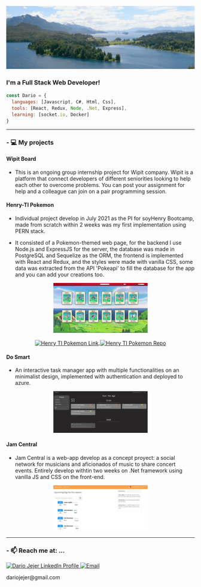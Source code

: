 <p align="center">
    <img border-radius="30px 80px 80px 50px" src="https://github.com/DarioJejer/DarioJejer/blob/main/assets/banner.gif"/>
</p>

### I'm a Full Stack Web Developer!

```javascript
const Dario = {
  languages: [Javascript, C#, Html, Css],
  tools: [React, Redux, Node, .Net, Express],
  learning: [socket.io, Docker]
}
```

  ******
### - :computer: My projects


#### Wipit Board

  -  This is an ongoing group internship project for Wipit company. Wipit is a platform that connect developers of different seniorities looking to help each other to overcome problems. You can post your assignment for help and a colleague can join on a pair programming session. 
<p align='center'>     
   <a align='center' href="https://henry-comics.vercel.app/">
<!--       <img src="https://user-images.githubusercontent.com/67916064/99194199-c45f8180-275c-11eb-8cc0-d509b16762e4.png" alt="Henry Comics Repo"   width="50%">   -->
    </a>
</p>

#### Henry-TI Pokemon

  - Individual project develop in July 2021 as the PI for soyHenry Bootcamp, made from scratch within 2 weeks was my first implementation using PERN stack.
 
  - It consisted of a Pokemon-themed web page, for the backend I use Node.js and ExpressJS for the server, the database was made in PostgreSQL and Sequelize as the ORM, the frontend is implemented with React and Redux, and the styles were made with vanilla CSS, some data was extracted from the API 'Pokeapi' to fill the database for the app and you can add your creations too.

<p align='center'>     
   <a align='center' href="https://youtu.be/9X-DPDHlfSs" target="_blank">
      <img src="https://github.com/DarioJejer/DarioJejer/blob/main/assets/Henry-TI-Pokemon.png" alt="Henry TI Pokemon Video"   width="50%">  
   </a>  
</p>

<p align='center'>     
   <a href="https://henty-pi-pokemon.vercel.app" target="blank">
      <img align="center" src="https://cdn.jsdelivr.net/npm/simple-icons@3.0.1/icons/linkedin.svg" alt="Henry TI Pokemon Link" height="30" width="40"/>
   </a>   
   <a href="https://github.com/DarioJejer/PI-Pokemon-FT14a" target="blank">
      <img align="center" src="https://icongr.am/devicon/github-original.svg?size=128&color=currentColor" alt="Henry TI Pokemon Repo" height="30" width="40"/>
   </a>
</p>


#### Do Smart

  - An interactive task manager app with multiple functionalities on an minimalist design, implemented with authentication and deployed to azure.
<p align='center'>     
   <a align='center' href="https://dosmart.website/">
      <img src="https://github.com/DarioJejer/DarioJejer/blob/main/assets/DoSmart.png" alt="DoSmart"   width="50%">  
    </a>
</p>

#### Jam Central

  - Jam Central is a web-app develop as a concept proyect: a social network for musicians and aficionados of music to share concert events. Entirely develop withtin two weeks on .Net framework using vanilla JS and CSS on the front-end.

<p align='center'>     
   <a align='center' href="https://github.com/DarioJejer/JamCentral">
      <img src="https://github.com/DarioJejer/DarioJejer/blob/main/assets/JamCentral.jpg" alt="JamCentral" width="50%">  
    </a>
</p>

  
******
### - 📫 Reach me at: ...
   <p>
      <a href="https://www.linkedin.com/in/dariojejer">
         <img src="https://www.vectorlogo.zone/logos/linkedin/linkedin-icon.svg" alt="Dario Jejer LinkedIn Profile" height="30" width="30">
      </a>   
      <a align='right' href="dariojejer@gmail.com">
         <img alt="Email" src="https://www.vectorlogo.zone/logos/gmail/gmail-icon.svg" height="30" width="30"/>
      </a>  
   </p>
   <p><label>dariojejer@gmail.com</label></p>
   
   
<!--
**DarioJejer/DarioJejer** is a ✨ _special_ ✨ repository because its `README.md` (this file) appears on your GitHub profile.

Here are some ideas to get you started:

- 🔭 I’m currently working on ...
- 🌱 I’m currently learning ...
- 👯 I’m looking to collaborate on ...
- 🤔 I’m looking for help with ...
- 💬 Ask me about ...
- 📫 How to reach me: ...
- 😄 Pronouns: ...
- ⚡ Fun fact: ...
-->
